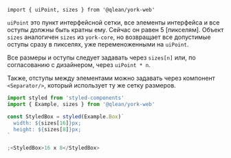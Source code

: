 `import { uiPoint, sizes } from '@qlean/york-web'`

`uiPoint` это пункт интерфейсной сетки, все элементы интерфейса и все оступы должны быть кратны ему. Сейчас он равен 5 [пикселям]. Объект `sizes` аналогичен `sizes` из `york-core`, но возвращает все допустимые оступы сразу в пикселях, уже переменоженными на `uiPoint`.

Все размеры и оступы следует задавать через `sizes[n]` или, по согласованию с дизайнером, через `uiPoint * n`.

Также, отступы между элементами можно задавать через компонент `<Separator/>`, который использует ту же сетку размеров.

```js
import styled from 'styled-components'
import { Example, sizes } from '@qlean/york-web'

const StyledBox = styled(Example.Box)`
  width: ${sizes[16]}px;
  height: ${sizes[8]}px;
`

;<StyledBox>16 x 8</StyledBox>
```
